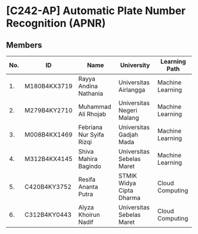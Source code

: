 # [C242-AP] Automatic Plate Number Recognition (APNR)

## Members

|No.| ID          | Name                     |University|Learning Path|
|---|-------------|--------------------------|----------|-------------|
|1.| M180B4KX3719 | Rayya Andina Nathania    |Universitas Airlangga|Machine Learning
|2.| M279B4KY2710 | Muhammad Ali Rhojab      |Universitas Negeri Malang|Machine Learning
|3.| M008B4KX1469 | Febriana Nur Syifa Rizqi |Universitas Gadjah Mada|Machine Learning
|4.| M312B4KX4145 | Shiva Mahira Bagindo     |Universitas Sebelas Maret|Machine Learning
|5.| C420B4KY3752 | Resifa Ananta Putra      |STMIK Widya Cipta Dharma|Cloud Computing
|6.| C312B4KY0443 | Alyza Khoirun Nadif      |Universitas Sebelas Maret|Cloud Computing
